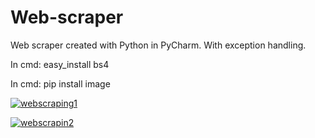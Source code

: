 # Web-scraper
Web scraper created with Python in PyCharm.
With exception handling.

In cmd: easy_install bs4

In cmd: pip install image

<a href="https://ibb.co/hPkd7c"><img src="https://preview.ibb.co/giR70x/webscraping1.png" alt="webscraping1" border="0"></a>

<a href="https://ibb.co/ceJy7c"><img src="https://preview.ibb.co/hweS0x/webscrapin2.png" alt="webscrapin2" border="0"></a>

